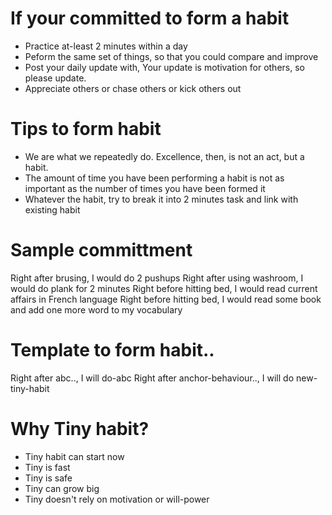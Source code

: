 # If your committed to form a habit
* Practice at-least 2 minutes within a day
* Peform the same set of things, so that you could compare and improve
* Post your daily update with, Your update is motivation for others, so please update.
* Appreciate others or chase others or kick others out

# Tips to form habit
* We are what we repeatedly do. Excellence, then, is not an act, but a habit.
* The amount of time you have been performing a habit is not as important as the number of times you have been formed it
* Whatever the habit, try to break it into 2 minutes task and link with existing habit


# Sample committment
Right after brusing, I would do 2 pushups
Right after using washroom, I would do plank for 2 minutes
Right before hitting bed, I would read current affairs in French language
Right before hitting bed, I would read some book and add one more word to my vocabulary


# Template to form habit..

Right after abc.., I will do-abc
Right after anchor-behaviour.., I will do new-tiny-habit

# Why Tiny habit?

* Tiny habit can start now
* Tiny is fast
* Tiny is safe
* Tiny can grow big
* Tiny doesn't rely on motivation or will-power

